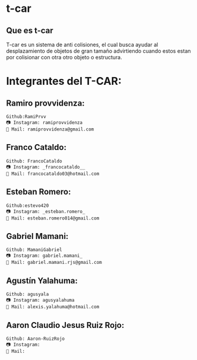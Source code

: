 # t-car 

## Que es t-car

T-car es un sistema de anti colisiones, el cual busca ayudar al desplazamiento de objetos de gran tamaño advirtiendo cuando estos estan por colisionar con otra otro objeto o estructura.

# Integrantes del T-CAR:

## Ramiro provvidenza:

    Github:RamiPrvv
    📷 Instagram: ramiprovvidenza
    📧 Mail: ramiprovvidenza@gmail.com

## Franco Cataldo:

    Github: FrancoCataldo
    📷 Instagram: _francocataldo__
    📧 Mail: francocataldo03@hotmail.com

## Esteban Romero:

    Github:estevo420
    📷 Instagram: _esteban.romero_
    📧 Mail: esteban.romero014@gmail.com

## Gabriel Mamani:

    Github: MamaniGabriel
    📷 Instagram: gabriel.mamani_
    📧 Mail: gabriel.mamani.rjs@gmail.com

## Agustín Yalahuma:

    Github: agusyala
    📷 Instagram: agusyalahuma
    📧 Mail: alexis.yalahuma@hotmail.com

## Aaron Claudio Jesus Ruiz Rojo:

    Github: Aaron-RuizRojo
    📷 Instagram: 
    📧 Mail: 